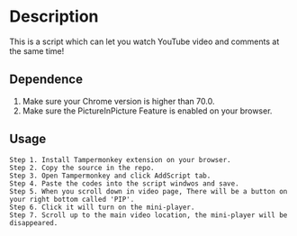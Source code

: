 # Description

This is a script which can let you watch YouTube video and comments at the same time! 


## Dependence

1. Make sure your Chrome version is higher than 70.0. 
2. Make sure the PictureInPicture Feature is enabled on your browser. 


## Usage

```
Step 1. Install Tampermonkey extension on your browser. 
Step 2. Copy the source in the repo. 
Step 3. Open Tampermonkey and click AddScript tab. 
Step 4. Paste the codes into the script windwos and save. 
Step 5. When you scroll down in video page, There will be a button on your right bottom called 'PIP'. 
Step 6. Click it will turn on the mini-player. 
Step 7. Scroll up to the main video location, the mini-player will be disappeared. 
```